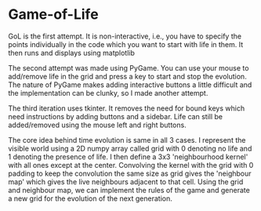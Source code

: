 # Game-of-Life

GoL is the first attempt. It is non-interactive, i.e., you have to specify the points individually in the code which you want to start with life in them. It then runs and displays using matplotlib

The second attempt was made using PyGame. You can use your mouse to add/remove life in the grid and press a key to start and stop the evolution. The nature of PyGame makes adding interactive buttons a little difficult and the implementation can be clunky, so I made another attempt.

The third iteration uses tkinter. It removes the need for bound keys which need instructions by adding buttons and a sidebar. Life can still be added/removed using the mouse left and right buttons.

The core idea behind time evolution is same in all 3 cases. I represent the visible world using a 2D numpy array called grid with 0 denoting no life and 1 denoting the presence of life. I then define a 3x3 'neighbourhood kernel' with all ones except at the center. Convolving the kernel with the grid with 0 padding to keep the convolution the same size as grid gives the 'neighbour map' which gives the live neighbours adjacent to that cell. Using the grid and neighbour map, we can implement the rules of the game and generate a new grid for the evolution of the next generation.
